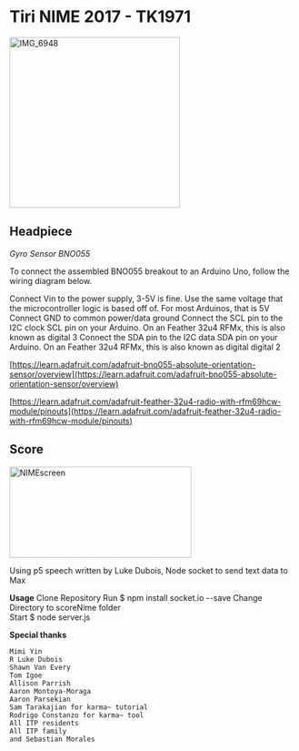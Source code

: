 
# Tiri NIME 2017 - TK1971

<a href="http://xxx.tiri.xxx/wp-content/uploads/2017/12/IMG_6948.jpg" rel="attachment wp-att-1112"><img src="http://xxx.tiri.xxx/wp-content/uploads/2017/12/IMG_6948-300x300.jpg" alt="IMG_6948" width="300" height="300" class="alignleft size-medium wp-image-1112" /></a>

## Headpiece
*Gyro Sensor BNO055*

To connect the assembled BNO055 breakout to an Arduino Uno, follow the wiring diagram below.

  Connect Vin to the power supply, 3-5V is fine. Use the same voltage that the microcontroller logic is based off of. For most Arduinos, that is 5V Connect GND to common power/data ground Connect the SCL pin to the I2C clock SCL pin on your Arduino. On an Feather 32u4 RFMx, this is also known as digital 3 Connect the SDA pin to the I2C data SDA pin on your Arduino. On an Feather 32u4 RFMx, this is also known as digital digital 2

  [https://learn.adafruit.com/adafruit-bno055-absolute-orientation-sensor/overview](https://learn.adafruit.com/adafruit-bno055-absolute-orientation-sensor/overview)

  [https://learn.adafruit.com/adafruit-feather-32u4-radio-with-rfm69hcw-module/pinouts](https://learn.adafruit.com/adafruit-feather-32u4-radio-with-rfm69hcw-module/pinouts)

## Score

<a href="http://xxx.tiri.xxx/wp-content/uploads/2017/12/NIMEscreen.gif" rel="attachment wp-att-1120"><img src="http://xxx.tiri.xxx/wp-content/uploads/2017/12/NIMEscreen.gif" alt="NIMEscreen" width="320" height="160" class="alignleft size-full wp-image-1120" /></a>

  Using p5 speech written by Luke Dubois, Node socket to send text data to Max
  
  **Usage**
        Clone Repository
        Run $ npm install socket.io --save
        Change Directory to scoreNime folder  
        Start $ node server.js


  **Special thanks**

    Mimi Yin
    R Luke Dubois
    Shawn Van Every
    Tom Igoe
    Allison Parrish
    Aaron Montoya-Moraga
    Aaron Parsekian
    Sam Tarakajian for karma~ tutorial
    Rodrigo Constanzo for karma~ tool
    All ITP residents
    All ITP family
    and Sebastian Morales
